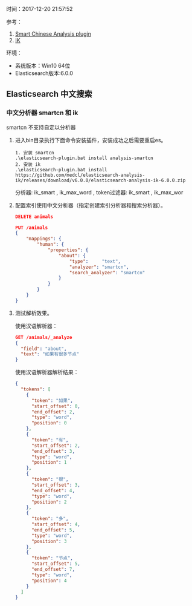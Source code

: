 时间：2017-12-20 21:57:52 

参考：

1. [Smart Chinese Analysis plugin](https://www.elastic.co/guide/en/elasticsearch/plugins/current/analysis-smartcn.html)
2. [IK](https://github.com/medcl/elasticsearch-analysis-ik)

环境：

* 系统版本：Win10 64位 
* Elasticsearch版本:6.0.0

##  Elasticsearch 中文搜索 

###  中文分析器 smartcn 和 ik

smartcn 不支持自定以分析器

1. 进入bin目录执行下面命令安装插件，安装成功之后需要重启es。
        
    ```shell
    1. 安装 smartcn
    .\elasticsearch-plugin.bat install analysis-smartcn
    2. 安装 ik
    .\elasticsearch-plugin.bat install https://github.com/medcl/elasticsearch-analysis-ik/releases/download/v6.0.0/elasticsearch-analysis-ik-6.0.0.zip
    ```

    分析器: ik_smart , ik_max_word , token过滤器: ik_smart , ik_max_wor

2. 配置索引使用中文分析器（指定创建索引分析器和搜索分析器）。

    ```json
    DELETE animals
    
    PUT /animals
    {
        "mappings": {
            "human": {
                "properties": {
                    "about": {
                        "type":     "text",
                        "analyzer": "smartcn",
                        "search_analyzer": "smartcn"
                    }
                }
            }
        }
    }
    ```
    
3. 测试解析效果。

    使用汉语解析器：

    ```json
    GET /animals/_analyze
    {
      "field": "about", 
      "text": "如果有很多节点"
    }
    ```
    
    使用汉语解析器解析结果：

    ```json
    {
      "tokens": [
        {
          "token": "如果",
          "start_offset": 0,
          "end_offset": 2,
          "type": "word",
          "position": 0
        },
        {
          "token": "有",
          "start_offset": 2,
          "end_offset": 3,
          "type": "word",
          "position": 1
        },
        {
          "token": "很",
          "start_offset": 3,
          "end_offset": 4,
          "type": "word",
          "position": 2
        },
        {
          "token": "多",
          "start_offset": 4,
          "end_offset": 5,
          "type": "word",
          "position": 3
        },
        {
          "token": "节点",
          "start_offset": 5,
          "end_offset": 7,
          "type": "word",
          "position": 4
        }
      ]
    }
    ```
